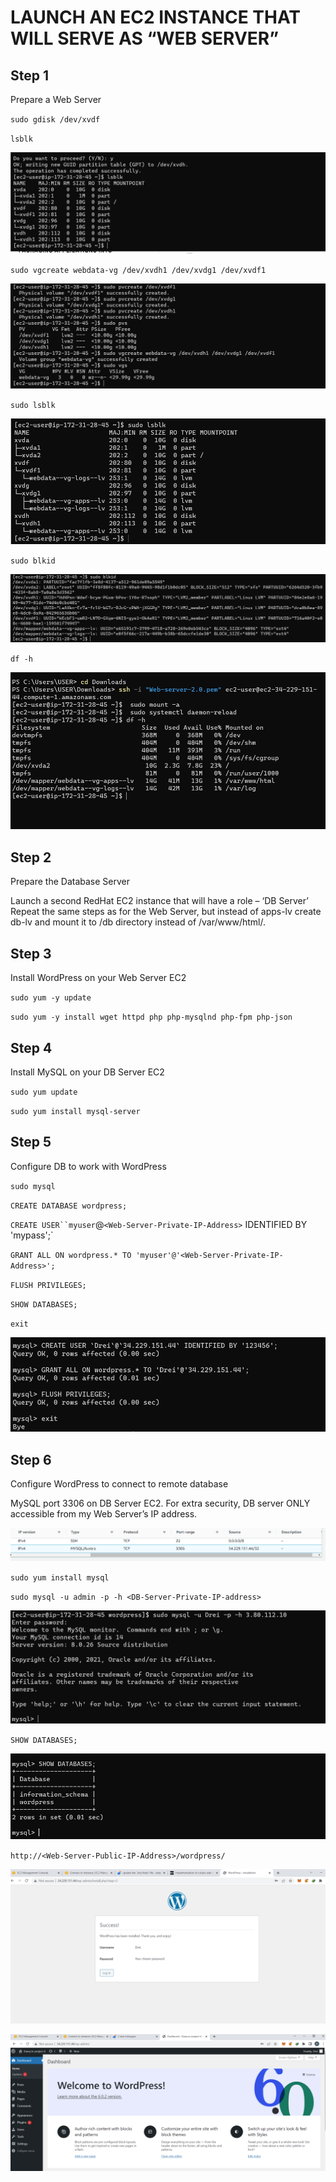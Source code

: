 # LAUNCH AN EC2 INSTANCE THAT WILL SERVE AS “WEB SERVER”

## Step 1

Prepare a Web Server

`sudo gdisk /dev/xvdf`

`lsblk `

![lsblk](./Images/Lsblk.PNG)

`sudo vgcreate webdata-vg /dev/xvdh1 /dev/xvdg1 /dev/xvdf1`

![Sudo-vgs](./Images/sudo%20vgs.PNG)

`sudo lsblk`

![sudo-lsblk](./Images/sudo-lsblk.PNG)

`sudo blkid`

![s-blkid](./Images/sudo-blkid.PNG)

`df -h`

![output](./Images/df-h-output.PNG)



## Step 2

Prepare the Database Server

Launch a second RedHat EC2 instance that will have a role – ‘DB Server’
Repeat the same steps as for the Web Server, but instead of apps-lv create db-lv and mount it to /db directory instead of /var/www/html/.

## Step 3

Install WordPress on your Web Server EC2

`sudo yum -y update`

`sudo yum -y install wget httpd php php-mysqlnd php-fpm php-json`

## Step 4

Install MySQL on your DB Server EC2

`sudo yum update`


`sudo yum install mysql-server`

## Step 5 


Configure DB to work with WordPress

`sudo mysql`

`CREATE DATABASE wordpress;`

`CREATE USER``myuser`@`<Web-Server-Private-IP-Address>` IDENTIFIED BY 'mypass';`

`GRANT ALL ON wordpress.* TO 'myuser'@'<Web-Server-Private-IP-Address>';`

`FLUSH PRIVILEGES;`

`SHOW DATABASES;`

`exit`

![user-drei](./Images/user-drei.PNG)


## Step 6 

Configure WordPress to connect to remote database


MySQL port 3306 on DB Server EC2. For extra security, DB server ONLY accessible from my Web Server’s IP address.

![updated](./Images/Updated-security-group.PNG)

`sudo yum install mysql`

`sudo mysql -u admin -p -h <DB-Server-Private-IP-address>`

![wordpress-drei](./Images/wordpress-drei.PNG)

`SHOW DATABASES;`

![connected-database](./Images/connected-show-databases.PNG)

`http://<Web-Server-Public-IP-Address>/wordpress/`

![wordpress-install](./Images/wordpress-installation.PNG)

![dashboard](./Images/Dashboard.PNG)